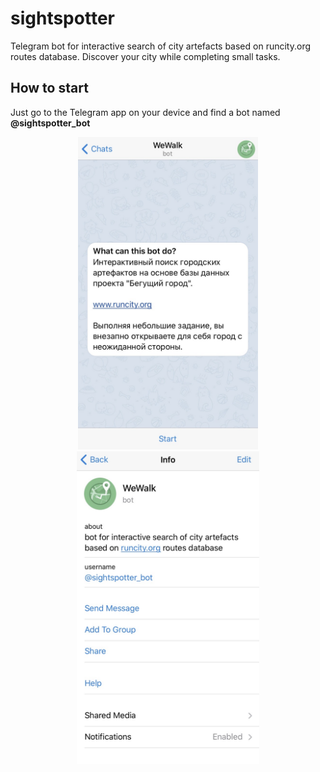 # sightspotter

Telegram bot for interactive search of city artefacts based on runcity.org routes database. 
Discover your city while completing small tasks.

## How to start

Just go to the Telegram app on your device and find a bot named **@sightspotter_bot**

<p align="center">
<img src="misc/IMG_3130.jpg" height="500"> 
<img src="misc/IMG_3131.jpg" height="500">
</p>  
